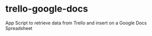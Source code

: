 trello-google-docs
==================

App Script to retrieve data from Trello and insert on a Google Docs Spreadsheet
